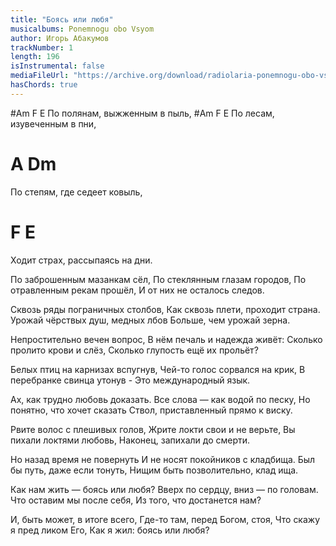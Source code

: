 ```yaml
---
title: "Боясь или любя"
musicalbums: Ponemnogu obo Vsyom
author: Игорь Абакумов
trackNumber: 1
length: 196
isInstrumental: false
mediaFileUrl: "https://archive.org/download/radiolaria-ponemnogu-obo-vsyom/01-boyas_ili_lyubya.mp3"
hasChords: true
---
```


#Am           F           E
По полянам, выжженным в пыль,
#Am            F           E
По лесам, изувеченным в пни,
#       A          Dm
По степям, где седеет ковыль,
# F                 E
Ходит страх, рассыпаясь на дни.

По заброшенным мазанкам сёл,
По стеклянным глазам городов,
По отравленным рекам прошёл,
И от них не осталось следов.

Сквозь ряды пограничных столбов,
Как сквозь плети, проходит страна.
Урожай чёрствых душ, медных лбов
Больше, чем урожай зерна.

Непростительно вечен вопрос,
В нём печаль и надежда живёт:
Сколько пролито крови и слёз,
Сколько глупость ещё их прольёт?

Белых птиц на карнизах вспугнув,
Чей-то голос сорвался на крик,
В перебранке свинца утонув -
Это международный язык.

Ах, как трудно любовь доказать.
Все слова — как водой по песку,
Но понятно, что хочет сказать
Ствол, приставленный прямо к виску.

Рвите волос с плешивых голов,
Жрите локти свои и не верьте,
Вы пихали локтями любовь,
Наконец, запихали до смерти.

Но назад время не повернуть
И не носят покойников с кладбища.
Был бы путь, даже если тонуть,
Нищим быть позволительно, клад ища.

Как нам жить — боясь или любя?
Вверх по сердцу, вниз — по головам.
Что оставим мы после себя,
Из того, что достанется нам?

И, быть может, в итоге всего,
Где-то там, перед Богом, стоя,
Что скажу я пред ликом Его,
Как я жил: боясь или любя?
